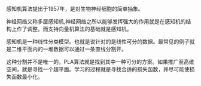感知机算法提出于1957年，是对生物神经细胞的简单抽象。

神经网络又称多层感知机,神经网络之所以能够发挥强大的作用就是在感知机的结构上作了调整。而支持向量机算法的基础就是感知机。

感知机是一种线性分类模型。也就是说针对的是线性可分的数据。最常见的例子就是二维平面内的一堆数据可以通过一条直线分割开。

这种分割并不是唯一的，PLA算法就是找到其中一种可分的方案。如果推广至高维空间，就是寻找一个超平面。学习的过程就是寻找合适的损失函数，并尽可能使损失函数最小化。
